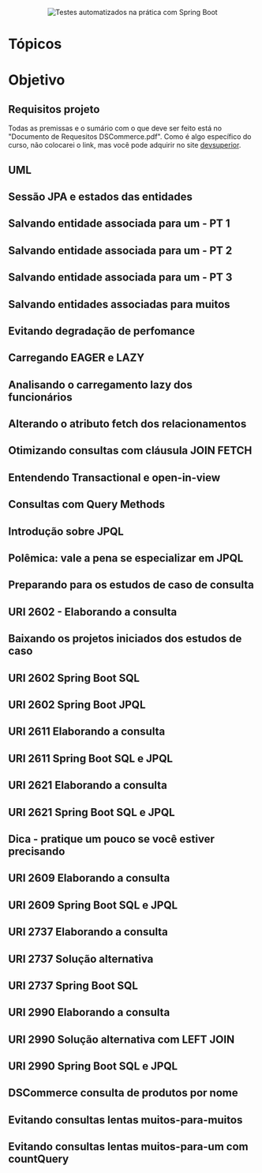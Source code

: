 <p align="center">
  <img src="https://img.shields.io/static/v1?label=SpringProfessional - Dev Superior&message=API REST, camadas, CRUD, exception, validation&color=8257E5&labelColor=000000" alt="Testes automatizados na prática com Spring Boot" />
</p>


# Tópicos


# Objetivo


## Requisitos projeto

Todas as premissas e o sumário com o que deve ser feito está no "Documento de Requesitos DSCommerce.pdf".
Como é algo específico do curso, não colocarei o link, mas você pode adquirir no site [devsuperior]().

## UML

## Sessão JPA e estados das entidades

## Salvando entidade associada para um - PT 1

## Salvando entidade associada para um - PT 2

## Salvando entidade associada para um - PT 3

## Salvando entidades associadas para muitos

## Evitando degradação de perfomance

## Carregando EAGER e LAZY

## Analisando o carregamento lazy dos funcionários

## Alterando o atributo fetch dos relacionamentos

## Otimizando consultas com cláusula JOIN FETCH

## Entendendo Transactional e open-in-view

## Consultas com Query Methods

## Introdução sobre JPQL

## Polêmica: vale a pena se especializar em JPQL

## Preparando para os estudos de caso de consulta

## URI 2602 - Elaborando a consulta

## Baixando os projetos iniciados dos estudos de caso


## URI 2602 Spring Boot SQL


## URI 2602 Spring Boot JPQL


## URI 2611 Elaborando a consulta


## URI 2611 Spring Boot SQL e JPQL


## URI 2621 Elaborando a consulta


## URI 2621 Spring Boot SQL e JPQL


## Dica - pratique um pouco se você estiver precisando


## URI 2609 Elaborando a consulta


## URI 2609 Spring Boot SQL e JPQL


## URI 2737 Elaborando a consulta


## URI 2737 Solução alternativa


## URI 2737 Spring Boot SQL


## URI 2990 Elaborando a consulta


## URI 2990 Solução alternativa com LEFT JOIN


## URI 2990 Spring Boot SQL e JPQL


## DSCommerce consulta de produtos por nome


## Evitando consultas lentas muitos-para-muitos


## Evitando consultas lentas muitos-para-um com countQuery